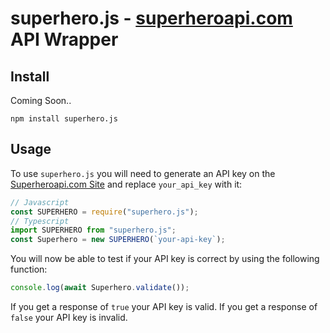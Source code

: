 # superhero.js - [superheroapi.com](superheroapi.com) API Wrapper

## Install

Coming Soon..

```
npm install superhero.js
```

## Usage

To use `superhero.js` you will need to generate an API key on the [Superheroapi.com Site](https://superheroapi.com/index.html) and replace `your_api_key` with it:

```js
// Javascript
const SUPERHERO = require("superhero.js");
// Typescript
import SUPERHERO from "superhero.js";
const Superhero = new SUPERHERO(`your-api-key`);
```

You will now be able to test if your API key is correct by using the following function:

```js
console.log(await Superhero.validate());
```

If you get a response of `true` your API key is valid. If you get a response of `false` your API key is invalid.
